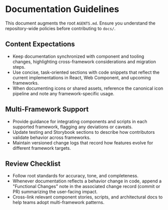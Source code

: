 # Documentation Guidelines

This document augments the root `AGENTS.md`. Ensure you understand the repository-wide policies before contributing to `docs/`.

## Content Expectations
- Keep documentation synchronized with component and tooling changes, highlighting cross-framework considerations and migration steps.
- Use concise, task-oriented sections with code snippets that reflect the current implementations in React, Web Component, and upcoming frameworks.
- When documenting icons or shared assets, reference the canonical icon pipeline and note any framework-specific usage.

## Multi-Framework Support
- Provide guidance for integrating components and scripts in each supported framework, flagging any deviations or caveats.
- Update testing and Storybook sections to describe how contributors validate behavior across frameworks.
- Maintain versioned change logs that record how features evolve for different framework targets.

## Review Checklist
- Follow root standards for accuracy, tone, and completeness.
- Whenever documentation reflects a behavior change in code, append a "Functional Changes" note in the associated change record (commit or PR) summarizing the user-facing impact.
- Cross-link relevant component stories, scripts, and architectural docs to help teams adopt multi-framework patterns.

